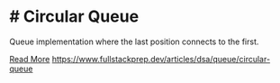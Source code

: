 # # Circular Queue

Queue implementation where the last position connects to the first.

[Read More](https://www.fullstackprep.dev/articles/dsa/queue/circular-queue) https://www.fullstackprep.dev/articles/dsa/queue/circular-queue